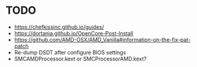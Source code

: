 # TODO

- https://chefkissinc.github.io/guides/
- https://dortania.github.io/OpenCore-Post-Install
- https://github.com/AMD-OSX/AMD_Vanilla#information-on-the-fix-pat-patch
- Re-dump DSDT after configure BIOS settings
- SMCAMDProcessor.kext or SMCProcessorAMD.kext?
